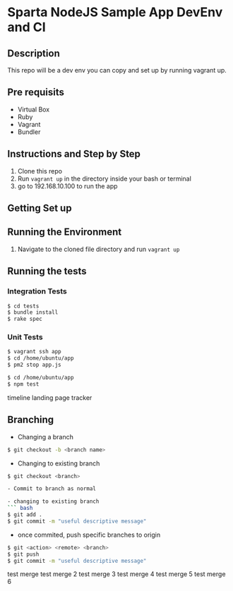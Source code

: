 # Sparta NodeJS Sample App DevEnv and CI

## Description
This repo will be a dev env you can copy and set up by running vagrant up.

## Pre requisits
- Virtual Box
- Ruby
- Vagrant
- Bundler

## Instructions and Step by Step
1) Clone this repo
2) Run `vagrant up` in the directory inside your bash or terminal
3) go to 192.168.10.100 to run the app
<To be completed>


## Getting Set up


## Running the Environment
1) Navigate to the cloned file directory and run `vagrant up`

## Running the tests

### Integration Tests

``` bash
$ cd tests
$ bundle install
$ rake spec
```
### Unit Tests

``` bash
$ vagrant ssh app
$ cd /home/ubuntu/app
$ pm2 stop app.js

$ cd /home/ubuntu/app
$ npm test
```


timeline landing page tracker

## Branching
- Changing a branch
```bash
$ git checkout -b <branch name>
```
- Changing to existing branch
``` bash
$ git checkout <branch>

- Commit to branch as normal

- changing to existing branch
``` bash
$ git add .
$ git commit -m "useful descriptive message"
```

- once commited, push specific branches to origin
``` bash
$ git <action> <remote> <branch>
$ git push
$ git commit -m "useful descriptive message"
```


test merge
test merge 2
test merge 3
test merge 4
test merge 5
test merge 6
